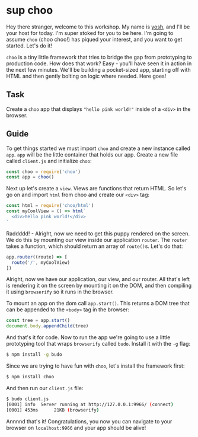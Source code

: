 # sup choo
Hey there stranger, welcome to this workshop. My name is
[yosh](https://twitter.com/yoshuawuyts), and I'll be your host for today. I'm
super stoked for you to be here. I'm going to assume `choo` (choo
choo!) has piqued your interest, and you want to get started. Let's do it!

`choo` is a tiny little framework that tries to bridge the gap from prototyping
to production code. How does that work? Easy - you'll have seen it in action in
the next few minutes. We'll be building a pocket-sized app, starting off with
HTML and then gently bolting on logic where needed. Here goes!

## Task
Create a `choo` app that displays `"hello pink world!"` inside of a `<div>` in
the browser.

## Guide
To get things started we must import `choo` and create a new instance called
`app`. `app` will be the little container that holds our app. Create a new file
called `client.js` and initialize `choo`:
```js
const choo = require('choo')
const app = choo()
```

Next up let's create a `view`. Views are functions that return HTML.  So let's
go on and import `html` from choo and create our `<div>` tag:
```js
const html = require('choo/html')
const myCoolView = () => html`
  <div>hello pink world!</div>
`
```

Raddddd! - Alright, now we need to get this puppy rendered on the screen. We do
this by mounting our view inside our application `router`. The `router` takes a
function, which should return an array of `route()`s. Let's do that:
```js
app.router((route) => [
  route('/', myCoolView)
])
```

Alright, now we have our application, our view, and our router. All that's left
is rendering it on the screen by mounting it on the DOM, and then compiling it
using `browserify` so it runs in the browser.

To mount an app on the dom call `app.start()`. This returns a DOM tree that can
be appended to the `<body>` tag in the browser:
```js
const tree = app.start()
document.body.appendChild(tree)
```

And that's it for code. Now to run the app we're going to use a little
prototyping tool that wraps `browserify` called `budo`. Install it with the
`-g` flag:
```sh
$ npm install -g budo
```

Since we are trying to have fun with `choo`, let's install the framework first:

```sh
$ npm install choo
```

And then run our `client.js` file:
```sh
$ budo client.js
[0001] info  Server running at http://127.0.0.1:9966/ (connect)
[0001] 453ms      21KB (browserify)
```

Annnnd that's it! Congratulations, you now you can navigate to your browser on
`localhost:9966` and your app should be alive!
